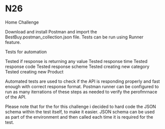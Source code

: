 # N26
Home Challenge

Download and install Postman and import the BestBuy.postman_collection.json file. Tests can be run using Runner feature.

Tests for automation

Tested if response is returning any value
Tested response time
Tested response code
Tested response scheme
Tested creating new category
Tested creating new Product

Automated tests are used to check if the API is responding properly and fast enough with correct response format. Postman runner can be configured to run as many iterrations of these steps as needed to verify the perofmrnace of the API.

Please note that for the for this challenge i decided to hard code the JSON schema within the test itself, to make it easier. JSON schema can be used as part of the environment and then called each time it is required for the test.

